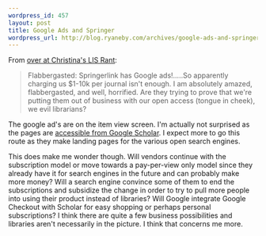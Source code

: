 ```yaml
--- 
wordpress_id: 457
layout: post
title: Google Ads and Springer
wordpress_url: http://blog.ryaneby.com/archives/google-ads-and-springer/
---
```

From <a href="http://christinaslibraryrant.blogspot.com/2007/01/flabbergasted-springerlink-has-google.html">over at Christina's LIS Rant</a>:

<blockquote>Flabbergasted: Springerlink has Google ads!.....So apparently charging us $1-10k per journal isn't enough. I am absolutely amazed, flabbergasted, and well, horrified. Are they trying to prove that we're putting them out of business with our open access (tongue in cheek), we evil librarians?</blockquote>

The google ad's are on the item view screen. I'm actually not surprised as the pages are <a href="http://scholar.google.com/scholar?hl=en&lr=&q=%22Multiobjective+structural+optimization+using+a+microgenetic+algorithm%22&btnG=Search">accessible from Google Scholar</a>. I expect more to go this route as they make landing pages for the various open search engines.

This does make me wonder though. Will vendors continue with the subscription model or move towards a pay-per-view only model since they already have it for search engines in the future and can probably make more money? Will a search engine convince some of them to end the subscriptions and subsidize the change in order to try to pull more people into using their product instead of libraries? Will Google integrate Google Checkout with Scholar for easy shopping or perhaps personal subscriptions? I think there are quite a few business possibilities and libraries aren't necessarily in the picture. I think that concerns me more.

